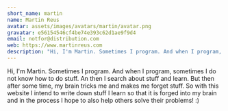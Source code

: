 ```yaml
---
short_name: martin
name: Martin Reus
avatar: assets/images/avatars/martin/avatar.png
gravatar: e56154546cf4be74e393c62d1ae9f9d4
email: notfor@distribution.com
web: https://www.martinreus.com
description: "Hi, I'm Martin. Sometimes I program. And when I program, sometimes I do not know how to do stuff. An then I search about stuff and learn. But then after some time, my brain tricks me and makes me forget stuff. So with this website I intend to write down stuff I learn so that it is forged into my brain and in the process I hope to also help others solve their problems! :)"
---
```

Hi, I'm Martin. Sometimes I program. And when I program, sometimes I do not know how to do stuff. An then I search about stuff and learn. But then after some time, my brain tricks me and makes me forget stuff. So with this website I intend to write down stuff I learn so that it is forged into my brain and in the process I hope to also help others solve their problems! :)

